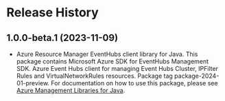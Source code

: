 # Release History

## 1.0.0-beta.1 (2023-11-09)

- Azure Resource Manager EventHubs client library for Java. This package contains Microsoft Azure SDK for EventHubs Management SDK. Azure Event Hubs client for managing Event Hubs Cluster, IPFilter Rules and VirtualNetworkRules resources. Package tag package-2024-01-preview. For documentation on how to use this package, please see [Azure Management Libraries for Java](https://aka.ms/azsdk/java/mgmt).
